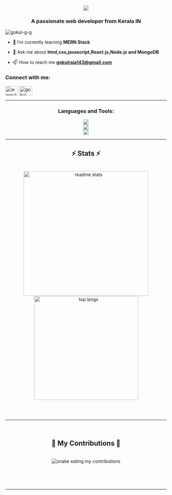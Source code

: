 
<!-- Animated Header with Typing Effect -->
<h1 align="center">
    <img src="https://readme-typing-svg.herokuapp.com/?font=Righteous&size=35&center=true&vCenter=true&width=500&height=70&duration=4000&lines=Hi+There!+👋;+I'm+Gokul+GG;" />
</h1>
<h3 align="center">A passionate web developer from Kerala IN</h3>

<p align="left"> <img src="https://komarev.com/ghpvc/?username=gokul-g-g&label=Profile%20views&color=0e75b6&style=flat" alt="gokul-g-g" /> </p>

<!--<p align="left"> <a href="https://github.com/ryo-ma/github-profile-trophy"><img src="https://github-profile-trophy.vercel.app/?username=gokul-g-g" alt="gokul-g-g" /></a> </p> -->

- 🌱 I’m currently learning **MERN Stack**

- 💬 Ask me about **html,css,javascript,React.js,Node.js and MongoDB**

- 📫 How to reach me **gokulraja143@gmail.com**

<h3 align="left">Connect with me:</h3>
<p align="left">
  <!-- LinkedIn -->
<a href="https://linkedin.com/in/gokul-g-g-4733b8313
" target="blank"><img align="center" src="https://skillicons.dev/icons?i=linkedin" alt="www.linkedin.com/in/gokul-g-g-4733b8313" height="30" width="40" /></a>
  <!-- Stack Overflow -->
<a href="https://stackoverflow.com/users/gokul gopi" target="blank"><img align="center" src="https://skillicons.dev/icons?i=stackoverflow" alt="gokul gopi" height="30" width="40" /></a>
</p>

   <!-- Divider -->
<hr/>
<h3 align="center">Languages and Tools:</h3>
<div align="center">
    <!-- First Row of Icons (Frontend & Design Tools) -->
    <img src="https://skillicons.dev/icons?i=react,javascript,html,css,bootstrap,tailwind,vite" /><br>
    <!-- Second Row of Icons (Backend & Database Tools) -->
    <img src="https://skillicons.dev/icons?i=nodejs,express,nextjs,npm,mongodb,mysql,c,cpp,java,netlify" /><br>
    <!-- Others-->
    <img src="https://skillicons.dev/icons?i=codepen,vscode,eclipse,git,github,gitlab,postman,figma,kali,arduino,notion," /><br>
</div>
<hr/>
<!-- GitHub Stats Section -->
<h2 align="center">⚡ Stats ⚡</h2>
<br>
<div align=center>
<!-- General GitHub Stats Card -->
<img width=390 src="https://github-readme-stats.vercel.app/api?username=gokul-g-g&count_private=true&show_icons=true&theme=react&rank_icon=github&border_radius=10" alt="readme stats" />
<br/>
<!-- Top Languages Used Card -->
<img width=325 align="center" src="https://github-readme-stats.vercel.app/api/top-langs/?username=gokul-g-g&langs_count=8&layout=compact&theme=react&border_radius=10&size_weight=0.5&count_weight=0.5&exclude_repo=github-readme-stats" alt="top langs" />
</div>

<br/><br/>

<hr/>

<br/>
<!-- Contribution Graph -->
<div align="center">
  <h2>🐍 My Contributions 🐍</h2>
  <br>
  <img alt="snake eating my contributions" src="https://raw.githubusercontent.com/gokul-g-g/gokul-g-g/output/github-contribution-grid-snake.svg" />
  
  <br/><br/><br/>
</div>

<hr/>


